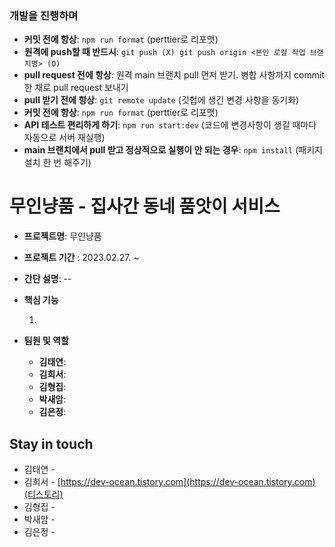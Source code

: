 ### 개발을 진행하며

- **커밋 전에 항상**: `npm run format` (perttier로 리포맷)
- **원격에 push할 때 반드시**: `git push (X) git push origin <본인 로컬 작업 브랜치명> (O)`
- **pull request 전에 항상**: 원격 main 브랜치 pull 먼저 받기.
  병합 사항까지 commit한 채로 pull request 보내기
- **pull 받기 전에 항상**: `git remote update` (깃헙에 생긴 변경 사항을 동기화)
- **커밋 전에 항상**: `npm run format` (perttier로 리포맷)
- **API 테스트 편리하게 하기**: `npm run start:dev` (코드에 변경사항이 생길 때마다 자동으로 서버 재실행)
- **main 브랜치에서 pull 받고 정상적으로 실행이 안 되는 경우**: `npm install` (패키지 설치 한 번 해주기)

# 무인냥품 - 집사간 동네 품앗이 서비스

- **프로젝트명**: 무인냥품

- **프로젝트 기간** : 2023.02.27. ~

- **간단 설명**: --

- **핵심 기능**

  1.

- **팀원 및 역할**
  - **김태연**:
  - **김희서**:
  - **김형집**:
  - **박새암**:
  - **김은정**:

## Stay in touch

- 김태연 -
- 김희서 - [https://dev-ocean.tistory.com](https://dev-ocean.tistory.com)(티스토리)
- 김형집 -
- 박새암 -
- 김은정 -
